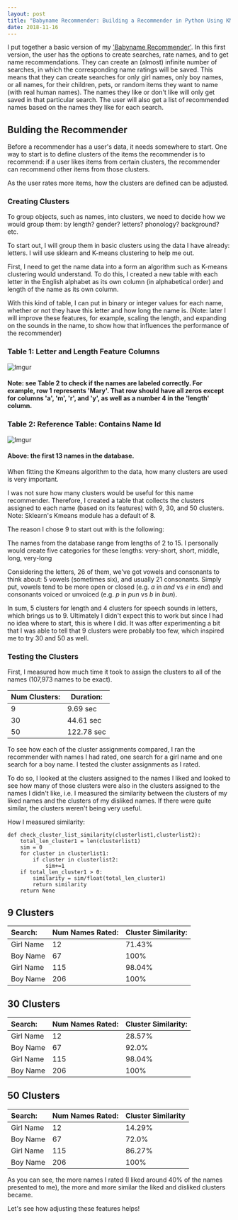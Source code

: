 ```yaml
---
layout: post
title: "Babyname Recommender: Building a Recommender in Python Using KMeans Clustering"
date: 2018-11-16
---
```


I put together a basic version of my <a href="https://github.com/a-n-rose/recommendation-systems-python/tree/master/babyname_recommender">'Babyname Recommender'</a>. In this first version, the user has the options to create searches, rate names, and to get name recommendations. They can create an (almost) infinite number of searches, in which the corresponding name ratings will be saved. This means that they can create searches for only girl names, only boy names, or all names, for their children, pets, or random items they want to name (with real human names). The names they like or don't like will only get saved in that particular search. The user will also get a list of recommended names based on the names they like for each search. 


## Bulding the Recommender

Before a recommender has a user's data, it needs somewhere to start. One way to start is to define clusters of the items the recommender is to recommend: if a user likes items from certain clusters, the recommender can recommend other items from those clusters. 

As the user rates more items, how the clusters are defined can be adjusted.

### Creating Clusters

To group objects, such as names, into clusters, we need to decide how we would group them: by length? gender? letters? phonology? background? etc. 

To start out, I will group them in basic clusters using the data I have already: letters. I will use sklearn and K-means clustering to help me out. 

First, I need to get the name data into a form an algorithm such as K-means clustering would understand. To do this, I created a new table with each letter in the English alphabet as its own column (in alphabetical order) and length of the name as its own column. 

With this kind of table, I can put in binary or integer values for each name, whether or not they have this letter and how long the name is. (Note: later I will improve these features, for example, scaling the length, and expanding on the sounds in the name, to show how that influences the performance of the recommender)

### Table 1: Letter and Length Feature Columns
![Imgur](https://i.imgur.com/Fdmqv3m.png?1)
#### Note: see Table 2 to check if the names are labeled correctly. For example, row 1 represents 'Mary'. That row should have all zeros except for columns 'a', 'm', 'r', and 'y', as well as a number 4 in the 'length' column.

### Table 2: Reference Table: Contains Name Id
![Imgur](https://i.imgur.com/5rW7yHP.png)
#### Above: the first 13 names in the database.

When fitting the Kmeans algorithm to the data, how many clusters are used is very important.

I was not sure how many clusters would be useful for this name recommender. Therefore, I created a table that collects the clusters assigned to each name (based on its features) with 9, 30, and 50 clusters. Note: Sklearn's Kmeans module has a default of 8.

The reason I chose 9 to start out with is the following:

The names from the database range from lengths of 2 to 15. I personally would create five categories for these lengths: very-short, short, middle, long, very-long

Considering the letters, 26 of them, we've got vowels and consonants to think about: 5 vowels (sometimes six), and usually 21 consonants. Simply put, vowels tend to be more open or closed (e.g. *a* in *and* vs *e* in *end*) and consonants voiced or unvoiced (e.g. *p* in *pun* vs *b* in *bun*). 

In sum, 5 clusters for length and 4 clusters for speech sounds in letters, which brings us to 9. Ultimately I didn't expect this to work but since I had no idea where to start, this is where I did. It was after experimenting a bit that I was able to tell that 9 clusters were probably too few, which inspired me to try 30 and 50 as well. 

### Testing the Clusters

First, I measured how much time it took to assign the clusters to all of the names (107,973 names to be exact).

| Num Clusters:  | Duration:      | 
| --- | --- |
| 9 | 9.69 sec |
| 30 | 44.61 sec |
| 50 | 122.78 sec  |

To see how each of the cluster assignments compared, I ran the recommender with names I had rated, one search for a girl name and one search for a boy name. I tested the cluster assignments as I rated. 

To do so, I looked at the clusters assigned to the names I liked and looked to see how many of those clusters were also in the clusters assigned to the names I didn't like, i.e. I measured the similarity between the clusters of my liked names and the clusters of my disliked names. If there were quite similar, the clusters weren't being very useful.

How I measured similarity:

```
def check_cluster_list_similarity(clusterlist1,clusterlist2):
    total_len_cluster1 = len(clusterlist1)
    sim = 0
    for cluster in clusterlist1:
        if cluster in clusterlist2:
            sim+=1
    if total_len_cluster1 > 0:
        similarity = sim/float(total_len_cluster1)
        return similarity
    return None
```


## 9 Clusters

| Search:    | Num Names Rated:   | Cluster Similarity:   |
| :--------- |:---------        | :------------------------------  |
| Girl Name |  12               |                71.43%             |
| Boy Name  |  67               |                100%               |
| Girl Name | 115               |                98.04%             |
| Boy Name  | 206               |                100%               |

## 30 Clusters

| Search:    | Num Names Rated:   | Cluster Similarity:   |
| :--------- |:---------        | :------------------------------  |
| Girl Name |  12               |                28.57%             |
| Boy Name  |  67               |                92.0%              |
| Girl Name | 115               |                98.04%             |
| Boy Name  | 206               |                100%               |

## 50 Clusters

| Search:    | Num Names Rated:   | Cluster Similarity   |
| :--------- |:---------        | :------------------------------  |
| Girl Name |  12               |                14.29%             |
| Boy Name  |  67               |                72.0%              |
| Girl Name | 115               |                86.27%             |
| Boy Name  | 206               |                100%               |


As you can see, the more names I rated (I liked around 40% of the names presented to me), the more and more similar the liked and disliked clusters became. 

Let's see how adjusting these features helps!

